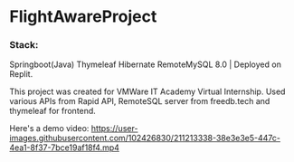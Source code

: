 # FlightAwareProject
### Stack:
Springboot(Java) Thymeleaf Hibernate RemoteMySQL 8.0 | Deployed on Replit.

This project was created for VMWare IT Academy Virtual Internship.
Used various APIs from Rapid API, RemoteSQL server from freedb.tech and thymeleaf for frontend.

Here's a demo video:
https://user-images.githubusercontent.com/102426830/211213338-38e3e3e5-447c-4ea1-8f37-7bce19af18f4.mp4
